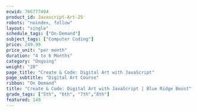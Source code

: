 ```yaml
---
ecwid: 766777404
product_id: Javascript-Art-25
robots: "noindex, follow"
layout: "single"
schedule_tags: ["On-Demand"]
subject_tags: ["Computer Coding"]
price: 249.99
price_unit: "per month"
duration: "4 to 6 Months"
category: "Ongoing"
weight: "28"
page_title: "Create & Code: Digital Art with JavaScript"
page_subtitle: "Digital Art Course"
ribbon: "On Demand"
title: "Create & Code: Digital Art with JavaScript | Blue Ridge Boost"
grade_tags: ["5th", "6th", "7th","8th"]
featured: 149
---
```

